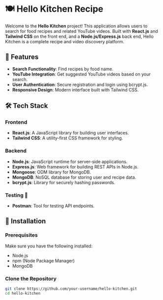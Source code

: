 # 🍽️ Hello Kitchen Recipe

Welcome to the **Hello Kitchen** project! This application allows users to search for food recipes and related YouTube videos. Built with **React.js** and **Tailwind CSS** on the front end, and a **Node.js/Express.js** back end, Hello Kitchen is a complete recipe and video discovery platform.

## 🌟 Features

- **Search Functionality**: Find recipes by food name.
- **YouTube Integration**: Get suggested YouTube videos based on your search.
- **User Authentication**: Secure registration and login using bcrypt.js.
- **Responsive Design**: Modern interface built with Tailwind CSS.

## 🛠️ Tech Stack

### Frontend
- **React.js**: A JavaScript library for building user interfaces.
- **Tailwind CSS**: A utility-first CSS framework for styling.

### Backend
- **Node.js**: JavaScript runtime for server-side applications.
- **Express.js**: Web framework for building REST APIs in Node.js.
- **Mongoose**: ODM library for MongoDB.
- **MongoDB**: NoSQL database for storing user and recipe data.
- **bcrypt.js**: Library for securely hashing passwords.

### Testing 🧪
- **Postman**: Tool for testing API endpoints.

## 🚀 Installation

### Prerequisites

Make sure you have the following installed:

- Node.js
- npm (Node Package Manager)
- MongoDB

### Clone the Repository

```bash
git clone https://github.com/your-username/hello-kitchen.git
cd hello-kitchen
